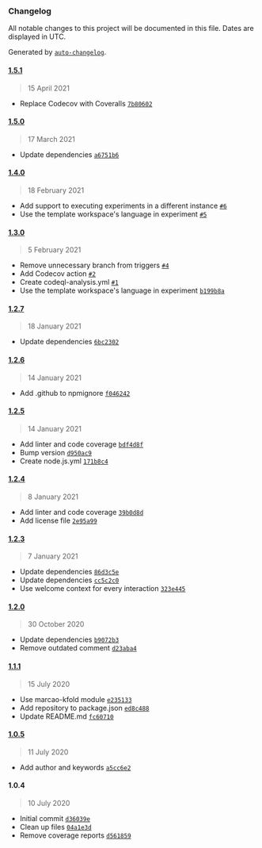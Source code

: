 ### Changelog

All notable changes to this project will be documented in this file. Dates are displayed in UTC.

Generated by [`auto-changelog`](https://github.com/CookPete/auto-changelog).

#### [1.5.1](https://github.com/MarcoABCardoso/marcao-wa-experiment/compare/1.5.0...1.5.1)

> 15 April 2021

- Replace Codecov with Coveralls [`7b80602`](https://github.com/MarcoABCardoso/marcao-wa-experiment/commit/7b80602fe84676caaa9ba841a2fc888be727cbd2)

#### [1.5.0](https://github.com/MarcoABCardoso/marcao-wa-experiment/compare/1.4.0...1.5.0)

> 17 March 2021

- Update dependencies [`a6751b6`](https://github.com/MarcoABCardoso/marcao-wa-experiment/commit/a6751b68fcb8913eead5a577c7ff06044317f0c6)

#### [1.4.0](https://github.com/MarcoABCardoso/marcao-wa-experiment/compare/1.3.0...1.4.0)

> 18 February 2021

- Add support to executing experiments in a different instance [`#6`](https://github.com/MarcoABCardoso/marcao-wa-experiment/pull/6)
- Use the template workspace's language in experiment [`#5`](https://github.com/MarcoABCardoso/marcao-wa-experiment/pull/5)

#### [1.3.0](https://github.com/MarcoABCardoso/marcao-wa-experiment/compare/1.2.7...1.3.0)

> 5 February 2021

- Remove unnecessary branch from triggers [`#4`](https://github.com/MarcoABCardoso/marcao-wa-experiment/pull/4)
- Add Codecov action [`#2`](https://github.com/MarcoABCardoso/marcao-wa-experiment/pull/2)
- Create codeql-analysis.yml [`#1`](https://github.com/MarcoABCardoso/marcao-wa-experiment/pull/1)
- Use the template workspace's language in experiment [`b199b8a`](https://github.com/MarcoABCardoso/marcao-wa-experiment/commit/b199b8a2e21934ce2534fea59058db8d721db63b)

#### [1.2.7](https://github.com/MarcoABCardoso/marcao-wa-experiment/compare/1.2.6...1.2.7)

> 18 January 2021

- Update dependencies [`6bc2302`](https://github.com/MarcoABCardoso/marcao-wa-experiment/commit/6bc2302da1d7cfdfc9eb069bb3d9f15349c50963)

#### [1.2.6](https://github.com/MarcoABCardoso/marcao-wa-experiment/compare/1.2.5...1.2.6)

> 14 January 2021

- Add .github to npmignore [`f046242`](https://github.com/MarcoABCardoso/marcao-wa-experiment/commit/f04624264a5af8acf2a9c867621dd53532f9b3bc)

#### [1.2.5](https://github.com/MarcoABCardoso/marcao-wa-experiment/compare/1.2.4...1.2.5)

> 14 January 2021

- Add linter and code coverage [`bdf4d8f`](https://github.com/MarcoABCardoso/marcao-wa-experiment/commit/bdf4d8f69abc5a0e08c5fff2b06a710fc8896afe)
- Bump version [`d950ac9`](https://github.com/MarcoABCardoso/marcao-wa-experiment/commit/d950ac917433db1a0e8944f5995d9758a534ffc7)
- Create node.js.yml [`171b8c4`](https://github.com/MarcoABCardoso/marcao-wa-experiment/commit/171b8c427083c4ed2793c457e28e69fc5841a9c0)

#### [1.2.4](https://github.com/MarcoABCardoso/marcao-wa-experiment/compare/1.2.3...1.2.4)

> 8 January 2021

- Add linter and code coverage [`39b0d8d`](https://github.com/MarcoABCardoso/marcao-wa-experiment/commit/39b0d8d6b5fb7b0908148d1cdb2ee37f3aa9d56f)
- Add license file [`2e95a99`](https://github.com/MarcoABCardoso/marcao-wa-experiment/commit/2e95a99467f9cb6419215e657846eb51a40c705d)

#### [1.2.3](https://github.com/MarcoABCardoso/marcao-wa-experiment/compare/1.2.0...1.2.3)

> 7 January 2021

- Update dependencies [`86d3c5e`](https://github.com/MarcoABCardoso/marcao-wa-experiment/commit/86d3c5eaee2d99f150ca9f1e291e5b696dfb6d5f)
- Update dependencies [`cc5c2c0`](https://github.com/MarcoABCardoso/marcao-wa-experiment/commit/cc5c2c02a3dfbd75978b4f7cd83d958eee00362a)
- Use welcome context for every interaction [`323e445`](https://github.com/MarcoABCardoso/marcao-wa-experiment/commit/323e445c6456ece61b84c4983e9ce758b973f45b)

#### [1.2.0](https://github.com/MarcoABCardoso/marcao-wa-experiment/compare/1.1.1...1.2.0)

> 30 October 2020

- Update dependencies [`b9072b3`](https://github.com/MarcoABCardoso/marcao-wa-experiment/commit/b9072b32c92866f3cc2b68903342e86316dd16f0)
- Remove outdated comment [`d23aba4`](https://github.com/MarcoABCardoso/marcao-wa-experiment/commit/d23aba4d8726783ad092ad8d685120b36fe87266)

#### [1.1.1](https://github.com/MarcoABCardoso/marcao-wa-experiment/compare/1.0.5...1.1.1)

> 15 July 2020

- Use marcao-kfold module [`e235133`](https://github.com/MarcoABCardoso/marcao-wa-experiment/commit/e235133d59cfb81001e0a6fc61652eeb8eaba794)
- Add repository to package.json [`ed8c488`](https://github.com/MarcoABCardoso/marcao-wa-experiment/commit/ed8c488c66146d4a8cdd3b9cfe7c7bad57698aa5)
- Update README.md [`fc60710`](https://github.com/MarcoABCardoso/marcao-wa-experiment/commit/fc60710dcde22d3b0b338d1aa401a7a9a1a9f4e0)

#### [1.0.5](https://github.com/MarcoABCardoso/marcao-wa-experiment/compare/1.0.4...1.0.5)

> 11 July 2020

- Add author and keywords [`a5cc6e2`](https://github.com/MarcoABCardoso/marcao-wa-experiment/commit/a5cc6e2a7000d02bcca6e4f3d68ed5afc65a5346)

#### 1.0.4

> 10 July 2020

- Initial commit [`d36039e`](https://github.com/MarcoABCardoso/marcao-wa-experiment/commit/d36039e79ba357acba175514fb04ea4f3ecd2076)
- Clean up files [`04a1e3d`](https://github.com/MarcoABCardoso/marcao-wa-experiment/commit/04a1e3d32bcf7137c0254d06ebecd660a08526e5)
- Remove coverage reports [`d561859`](https://github.com/MarcoABCardoso/marcao-wa-experiment/commit/d5618598aa23ad2bcc03abaa1a3a83951e16d0dc)
